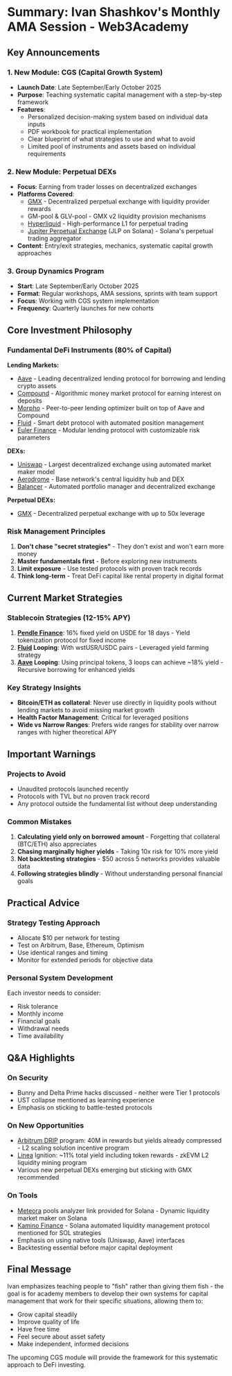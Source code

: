 # Summary: Ivan Shashkov's Monthly AMA Session - Web3Academy

## Key Announcements

### 1. New Module: CGS (Capital Growth System)
- **Launch Date**: Late September/Early October 2025
- **Purpose**: Teaching systematic capital management with a step-by-step framework
- **Features**: 
  - Personalized decision-making system based on individual data inputs
  - PDF workbook for practical implementation
  - Clear blueprint of what strategies to use and what to avoid
  - Limited pool of instruments and assets based on individual requirements

### 2. New Module: Perpetual DEXs
- **Focus**: Earning from trader losses on decentralized exchanges
- **Platforms Covered**: 
  - [GMX](https://gmx.io) - Decentralized perpetual exchange with liquidity provider rewards
  - GM-pool & GLV-pool - GMX v2 liquidity provision mechanisms
  - [Hyperliquid](https://hyperliquid.xyz) - High-performance L1 for perpetual trading
  - [Jupiter Perpetual Exchange](https://jup.ag/perps) (JLP on Solana) - Solana's perpetual trading aggregator
- **Content**: Entry/exit strategies, mechanics, systematic capital growth approaches

### 3. Group Dynamics Program
- **Start**: Late September/Early October 2025
- **Format**: Regular workshops, AMA sessions, sprints with team support
- **Focus**: Working with CGS system implementation
- **Frequency**: Quarterly launches for new cohorts

## Core Investment Philosophy

### Fundamental DeFi Instruments (80% of Capital)
**Lending Markets:**
- [Aave](https://aave.com) - Leading decentralized lending protocol for borrowing and lending crypto assets
- [Compound](https://compound.finance) - Algorithmic money market protocol for earning interest on deposits
- [Morpho](https://morpho.org) - Peer-to-peer lending optimizer built on top of Aave and Compound
- [Fluid](https://fluid.instadapp.io) - Smart debt protocol with automated position management
- [Euler Finance](https://www.euler.finance) - Modular lending protocol with customizable risk parameters

**DEXs:**
- [Uniswap](https://uniswap.org) - Largest decentralized exchange using automated market maker model
- [Aerodrome](https://aerodrome.finance) - Base network's central liquidity hub and DEX
- [Balancer](https://balancer.fi) - Automated portfolio manager and decentralized exchange

**Perpetual DEXs:**
- [GMX](https://gmx.io) - Decentralized perpetual exchange with up to 50x leverage

### Risk Management Principles
1. **Don't chase "secret strategies"** - They don't exist and won't earn more money
2. **Master fundamentals first** - Before exploring new instruments
3. **Limit exposure** - Use tested protocols with proven track records
4. **Think long-term** - Treat DeFi capital like rental property in digital format

## Current Market Strategies

### Stablecoin Strategies (12-15% APY)
1. **[Pendle Finance](https://app.pendle.finance/trade/markets/0x6d98a2b6cdbf44939362a3e99793339ba2016af4/swap?view=pt&chain=ethereum)**: 16% fixed yield on USDE for 18 days - Yield tokenization protocol for fixed income
2. **[Fluid](https://fluid.io/multiply/1) Looping**: With wstUSR/USDC pairs - Leveraged yield farming strategy
3. **[Aave](https://app.aave.com/reserve-overview/?underlyingAsset=0xbc6736d346a5ebc0debc997397912cd9b8fae10a&marketName=proto_mainnet_v3) Looping**: Using principal tokens, 3 loops can achieve ~18% yield - Recursive borrowing for enhanced yields

### Key Strategy Insights
- **Bitcoin/ETH as collateral**: Never use directly in liquidity pools without lending markets to avoid missing market growth
- **Health Factor Management**: Critical for leveraged positions
- **Wide vs Narrow Ranges**: Prefers wide ranges for stability over narrow ranges with higher theoretical APY

## Important Warnings

### Projects to Avoid
- Unaudited protocols launched recently
- Protocols with TVL but no proven track record
- Any protocol outside the fundamental list without deep understanding

### Common Mistakes
1. **Calculating yield only on borrowed amount** - Forgetting that collateral (BTC/ETH) also appreciates
2. **Chasing marginally higher yields** - Taking 10x risk for 10% more yield
3. **Not backtesting strategies** - $50 across 5 networks provides valuable data
4. **Following strategies blindly** - Without understanding personal financial goals

## Practical Advice

### Strategy Testing Approach
- Allocate $10 per network for testing
- Test on Arbitrum, Base, Ethereum, Optimism
- Use identical ranges and timing
- Monitor for extended periods for objective data

### Personal System Development
Each investor needs to consider:
- Risk tolerance
- Monthly income
- Financial goals
- Withdrawal needs
- Time availability

## Q&A Highlights

### On Security
- Bunny and Delta Prime hacks discussed - neither were Tier 1 protocols
- UST collapse mentioned as learning experience
- Emphasis on sticking to battle-tested protocols

### On New Opportunities
- [Arbitrum DRIP](https://arbitrumdrip.com) program: 40M in rewards but yields already compressed - L2 scaling solution incentive program
- [Linea](https://linea.build) Ignition: ~11% total yield including token rewards - zkEVM L2 liquidity mining program
- Various new perpetual DEXs emerging but sticking with GMX recommended

### On Tools
- [Meteora](https://meteora.ag) pools analyzer link provided for Solana - Dynamic liquidity market maker on Solana
- [Kamino Finance](https://kamino.finance) - Solana automated liquidity management protocol mentioned for SOL strategies
- Emphasis on using native tools (Uniswap, Aave) interfaces
- Backtesting essential before major capital deployment

## Final Message
Ivan emphasizes teaching people to "fish" rather than giving them fish - the goal is for academy members to develop their own systems for capital management that work for their specific situations, allowing them to:
- Grow capital steadily
- Improve quality of life
- Have free time
- Feel secure about asset safety
- Make independent, informed decisions

The upcoming CGS module will provide the framework for this systematic approach to DeFi investing.